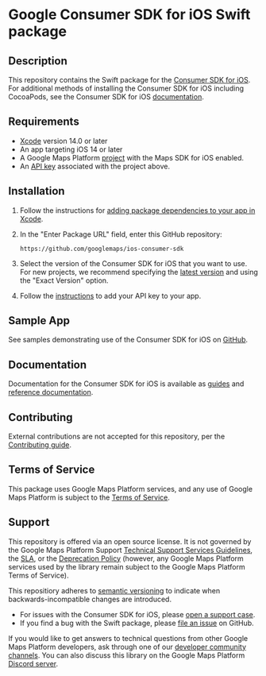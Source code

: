 # Google Consumer SDK for iOS Swift package

## Description

This repository contains the Swift package for the
[Consumer SDK for iOS](https://developers.google.com/maps/documentation/transportation-logistics/on-demand-rides-deliveries-solution/trip-order-progress/consumer-sdk/consumer_sdk_quickstart_ios).
For additional methods of installing the Consumer SDK for iOS including
CocoaPods, see the Consumer SDK for iOS
[documentation](https://developers.google.com/maps/documentation/transportation-logistics/on-demand-rides-deliveries-solution/trip-order-progress/consumer-sdk/consumer_sdk_quickstart_ios).

## Requirements

-   [Xcode](https://developer.apple.com/xcode/) version 14.0 or later
-   An app targeting iOS 14 or later
-   A Google Maps Platform
    [project](https://developers.google.com/maps/documentation/ios-sdk/cloud-setup)
    with the Maps SDK for iOS enabled.
-   An
    [API key](https://developers.google.com/maps/documentation/ios-sdk/get-api-key)
    associated with the project above.

## Installation

1.  Follow the instructions for
    [adding package dependencies to your app in Xcode](https://developer.apple.com/documentation/xcode/adding-package-dependencies-to-your-app).

2.  In the "Enter Package URL" field, enter this GitHub repository:

    ```
    https://github.com/googlemaps/ios-consumer-sdk
    ```

3.  Select the version of the Consumer SDK for iOS that you want to use. For new
    projects, we recommend specifying the
    [latest version](https://developers.google.com/maps/documentation/transportation-logistics/on-demand-rides-deliveries-solution/support/relnotes_consumer_sdk_ios)
    and using the "Exact Version" option.

4.  Follow the
    [instructions](https://developers.google.com/maps/documentation/transportation-logistics/on-demand-rides-deliveries-solution/trip-order-progress/consumer-sdk/consumer_sdk_quickstart_ios#application_integration)
    to add your API key to your app.

## Sample App

See samples demonstrating use of the Consumer SDK for iOS on
[GitHub](https://github.com/googlemaps/ios-on-demand-rides-deliveries-samples).

## Documentation

Documentation for the Consumer SDK for iOS is available as
[guides](https://developers.google.com/maps/documentation/transportation-logistics/on-demand-rides-deliveries-solution/trip-order-progress/consumer-sdk/consumer_sdk_quickstart_ios)
and
[reference documentation](https://developers.google.com/maps/documentation/transportation-logistics/on-demand-rides-deliveries-solution/reference).

## Contributing

External contributions are not accepted for this repository, per the
[Contributing guide](https://github.com/googlemaps/ios-consumer-sdk/blob/main/CONTRIBUTING.md).

## Terms of Service

This package uses Google Maps Platform services, and any use of Google Maps
Platform is subject to the
[Terms of Service](https://cloud.google.com/maps-platform/terms).

## Support

This repository is offered via an open source license. It is not governed by the
Google Maps Platform Support
[Technical Support Services Guidelines](https://cloud.google.com/maps-platform/terms/tssg),
the [SLA](https://cloud.google.com/maps-platform/terms/sla), or the
[Deprecation Policy](https://cloud.google.com/maps-platform/terms) (however, any
Google Maps Platform services used by the library remain subject to the Google
Maps Platform Terms of Service).

This repositiory adheres to [semantic versioning](https://semver.org/) to
indicate when backwards-incompatible changes are introduced.

-   For issues with the Consumer SDK for iOS, please
    [open a support case](https://developers.google.com/maps/documentation/transportation-logistics/on-demand-rides-deliveries-solution/support/support#contact-maps-support).
-   If you find a bug with the Swift package, please
    [file an issue](https://github.com/googlemaps/ios-consumer-sdk/issues) on
    GitHub.

If you would like to get answers to technical questions from other Google Maps
Platform developers, ask through one of our
[developer community channels](https://developers.google.com/maps/developer-community).
You can also discuss this library on the Google Maps Platform
[Discord server](https://discord.gg/hYsWbmk).
